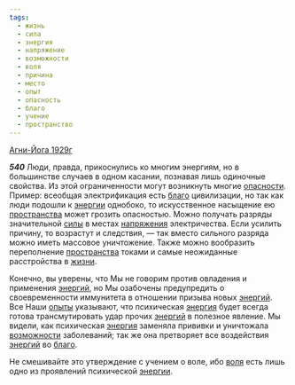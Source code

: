 ```yaml
---
tags:
  - жизнь
  - сила
  - энергия
  - напряжение
  - возможности
  - воля
  - причина
  - место
  - опыт
  - опасность
  - благо
  - учение
  - пространство
---
```


[Агни-Йога 1929г](https://127.0.0.1:4002/agni/1929)

___540___
Люди, правда, прикоснулись ко многим энергиям, но в большинстве случаев в одном касании, познавая лишь одиночные свойства. Из этой ограниченности могут возникнуть многие [опасности](../../../tags/#[опасность](../../../tags/#опасность)). Пример: всеобщая электрификация есть [благо](../../../tags/#благо) цивилизации, но так как люди подошли к [энергии](../../../tags/#энергия) однобоко, то искусственное насыщение ею [пространства](../../../tags/#пространство) может грозить опасностью. Можно получать разряды значительной [силы](../../../tags/#сила) в местах [напряжения](../../../tags/#напряжение) электричества. Если усилить причину, то возрастут и следствия, — так вместо сильного разряда можно иметь массовое уничтожение. Также можно вообразить переполнение [пространства](../../../tags/#пространство) токами и самые неожиданные расстройства в [жизни](../../../tags/#жизнь).   

Конечно, вы уверены, что Мы не говорим против овладения и применения [энергий](../../../tags/#энергия), но Мы озабочены предупредить о своевременности иммунитета в отношении призыва новых [энергий](../../../tags/#энергия). Все Наши [опыты](../../../tags/#опыт) указывают, что психическая [энергия](../../../tags/#энергия) будет всегда готова трансмутировать удар прочих [энергий](../../../tags/#энергия) в полезное явление. Мы видели, как психическая [энергия](../../../tags/#энергия) заменяла прививки и уничтожала [возможности](../../../tags/#возможности) заболеваний; так же она претворяет все воздействия [энергий](../../../tags/#энергия) во [благо](../../../tags/#благо).   

Не смешивайте это утверждение с учением о воле, ибо [воля](../../../tags/#воля) есть лишь одно из проявлений психической [энергии](../../../tags/#энергия).